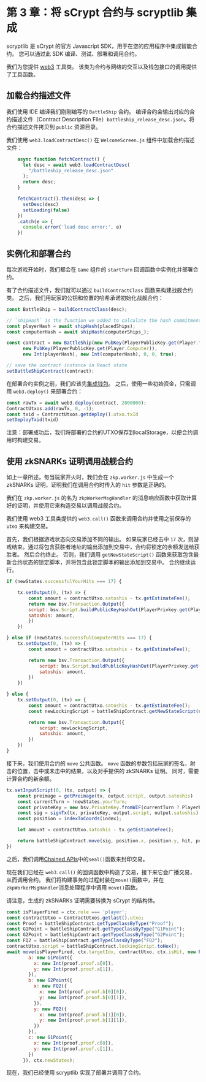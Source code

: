 # 第 3 章：将 sCrypt 合约与 scryptlib 集成

scryptlib 是 sCrypt 的官方 Javascript SDK，用于在您的应用程序中集成智能合约。 您可以通过此 SDK 编译、测试、部署和调用合约。

我们为您提供 [web3](https://github.com/sCrypt-Inc/zk-battleship/blob/master/src/web3/web3.ts) 工具类。 该类为合约与网络的交互以及钱包接口的调用提供了工具函数。

## 加载合约描述文件

我们使用 IDE 编译我们刚刚编写的 `BattleShip` 合约。 编译合约会输出对应的合约描述文件（Contract Description File）`battleship_release_desc.json`。将合约描述文件拷贝到 `public` 资源目录。

我们使用 `web3.loadContractDesc()` 在 `WelcomeScreen.js` 组件中加载合约描述文件：

```js
    async function fetchContract() {
      let desc = await web3.loadContractDesc(
        "/battleship_release_desc.json"
      );
      return desc;
    }

    fetchContract().then(desc => {
      setDesc(desc)
      setLoading(false)
    })
    .catch(e => {
      console.error('load desc error:', e)
    })
```


## 实例化和部署合约

每次游戏开始时，我们都会在 `Game` 组件的 `startTurn` 回调函数中实例化并部署合约。

有了合约描述文件，我们就可以通过 `buildContractClass` 函数来构建战舰合约类。 之后，我们用玩家的公钥和位置的哈希承诺初始化战舰合约：

```js
const BattleShip = buildContractClass(desc);

// `shipHash` is the function we added to calculate the hash commitment of the ship's position.
const playerHash = await shipHash(placedShips);
const computerHash = await shipHash(computerShips_);

const contract = new BattleShip(new PubKey(PlayerPublicKey.get(Player.You)),
      new PubKey(PlayerPublicKey.get(Player.Computer)),
      new Int(playerHash), new Int(computerHash), 0, 0, true);

// save the contract instance in React state
setBattleShipContract(contract);
```

在部署合约实例之前，我们应该先[集成钱包](https://learn.scrypt.io/en/courses/614c387bc0974f55df5af1e5/lessons/2/chapters/4)。 之后，使用一些初始资金，只需调用 `web3.deploy()` 来部署合约：

```js
const rawTx = await web3.deploy(contract, 2000000);
ContractUtxos.add(rawTx, 0, -1);
const txid = ContractUtxos.getdeploy().utxo.txId
setDeployTxid(txid)
```

注意：部署成功后，我们将部署的合约的UTXO保存到localStorage，以便合约调用时构建交易。

## 使用 zkSNARKs 证明调用战舰合约

如上一章所述，每当玩家开火时，我们会在 `zkp.worker.js` 中生成一个 zkSNARKs 证明，证明我们在调用合约时传入的 `hit` 参数是正确的。

我们在 `zkp.worker.js` 的名为 `zkpWorkerMsgHandler` 的消息响应函数中获取计算好的证明，并使用它来构造交易以调用战舰合约。

我们使用 web3 工具类提供的 `web3.call()` 函数来调用合约并使用之前保存的 utxo 来构建交易。


首先，我们根据游戏状态向交易添加不同的输出。 如果玩家已经击中 `17` 次，则游戏结束。通过将包含获胜者地址的输出添加到交易中，合约将锁定的余额发送给获胜者。 然后合约终止。 否则，我们调用 `getNewStateScript()` 函数来获取包含最新合约状态的锁定脚本，并将包含此锁定脚本的输出添加到交易中。 合约继续运行。

```js
if (newStates.successfulYourHits === 17) {

    tx.setOutput(0, (tx) => {
        const amount = contractUtxo.satoshis - tx.getEstimateFee();
        return new bsv.Transaction.Output({
        script: bsv.Script.buildPublicKeyHashOut(PlayerPrivkey.get(Player.Computer)),
        satoshis: amount,
        })
    })

} else if (newStates.successfulComputerHits === 17) {
    tx.setOutput(0, (tx) => {
        const amount = contractUtxo.satoshis - tx.getEstimateFee();

        return new bsv.Transaction.Output({
            script: bsv.Script.buildPublicKeyHashOut(PlayerPrivkey.get(Player.You)),
            satoshis: amount,
        })
    })

} else {
    tx.setOutput(0, (tx) => {
        const amount = contractUtxo.satoshis - tx.getEstimateFee();
        const newLockingScript = battleShipContract.getNewStateScript(newStates);

        return new bsv.Transaction.Output({
            script: newLockingScript,
            satoshis: amount,
        })
    })
}
```


接下来，我们使用合约的 `move` 公共函数。 `move` 函数的参数包括玩家的签名，射击的位置，击中或未击中的结果，以及对手提供的 zkSNARKs 证明。 同时，需要计算合约的新余额。


```js
tx.setInputScript(0, (tx, output) => {
    const preimage = getPreimage(tx, output.script, output.satoshis)
    const currentTurn = !newStates.yourTurn;
    const privateKey = new bsv.PrivateKey.fromWIF(currentTurn ? PlayerPrivkey.get(Player.You) : PlayerPrivkey.get(Player.Computer));
    const sig = signTx(tx, privateKey, output.script, output.satoshis)
    const position = indexToCoords(index);

    let amount = contractUtxo.satoshis - tx.getEstimateFee();

    return battleShipContract.move(sig, position.x, position.y, hit, proof, amount, preimage).toScript();
})
```

之后，我们调用[Chained APIs](https://github.com/sCrypt-Inc/scryptlib/blob/master/docs/chained_api_zh_CN.md)中的`seal()`函数来封印交易。

现在我们已经在 `web3.call()` 的回调函数中构造了交易，接下来它会广播交易，从而调用合约。 我们将构建事务的过程封装在`move()`函数中，并在`zkpWorkerMsgHandler`消息处理程序中调用 `move()`函数。

请注意，生成的 zkSNARKs 证明需要转换为 sCrypt 的结构体。

```js
const isPlayerFired = ctx.role === 'player';
const contractUtxo = ContractUtxos.getlast().utxo;
const Proof = battleShipContract.getTypeClassByType("Proof");
const G1Point = battleShipContract.getTypeClassByType("G1Point");
const G2Point = battleShipContract.getTypeClassByType("G2Point");
const FQ2 = battleShipContract.getTypeClassByType("FQ2");
contractUtxo.script = battleShipContract.lockingScript.toHex();
await move(isPlayerFired, ctx.targetIdx, contractUtxo, ctx.isHit, new Proof({
        a: new G1Point({
          x: new Int(proof.proof.a[0]),
          y: new Int(proof.proof.a[1]),
        }),
        b: new G2Point({
          x: new FQ2({
            x: new Int(proof.proof.b[0][0]),
            y: new Int(proof.proof.b[0][1]),
          }),
          y: new FQ2({
            x: new Int(proof.proof.b[1][0]),
            y: new Int(proof.proof.b[1][1]),
          })
        }),
        c: new G1Point({
          x: new Int(proof.proof.c[0]),
          y: new Int(proof.proof.c[1]),
        })
      }), ctx.newStates);
```

现在，我们已经使用 scryptlib 实现了部署并调用了合约。
